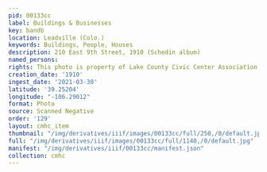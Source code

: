 ```yaml
---
pid: 00133cc
label: Buildings & Businesses
key: bandb
location: Leadville (Colo.)
keywords: Buildings, People, Houses
description: 210 East 9th Street, 1910 (Schedin album)
named_persons: 
rights: This photo is property of Lake County Civic Center Association.
creation_date: '1910'
ingest_date: '2021-03-30'
latitude: '39.25204'
longitude: "-106.29012"
format: Photo
source: Scanned Negative
order: '129'
layout: cmhc_item
thumbnail: "/img/derivatives/iiif/images/00133cc/full/250,/0/default.jpg"
full: "/img/derivatives/iiif/images/00133cc/full/1140,/0/default.jpg"
manifest: "/img/derivatives/iiif/00133cc/manifest.json"
collection: cmhc
---
```

